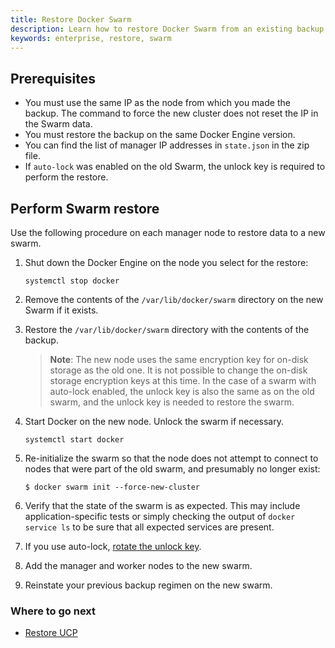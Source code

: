```yaml
---
title: Restore Docker Swarm
description: Learn how to restore Docker Swarm from an existing backup
keywords: enterprise, restore, swarm
---
```


## Prerequisites

-   You must use the same IP as the node from which you made the backup. The command to force the new cluster does not reset the IP in the Swarm data.  
-   You must restore the backup on the same Docker Engine version.
-   You can find the list of manager IP addresses in `state.json` in the zip file.
-   If `auto-lock` was enabled on the old Swarm, the unlock key is required to perform the restore.

## Perform Swarm restore
Use the following procedure on each manager node to restore data to a new swarm.

1. Shut down the Docker Engine on the node you select for the restore:

    ```
    systemctl stop docker
    ``` 
2. Remove the contents of the `/var/lib/docker/swarm` directory on the new Swarm if it exists.
3. Restore the `/var/lib/docker/swarm` directory with the contents of the backup.  
    
    > **Note**: The new node uses the same encryption key for on-disk
    > storage as the old one. It is not possible to change the on-disk storage
    > encryption keys at this time. In the case of a swarm with auto-lock enabled, 
    > the unlock key is also the same as on the old swarm, and the unlock key is 
    > needed to restore the swarm.

4. Start Docker on the new node.  Unlock the swarm if necessary. 

    ```
    systemctl start docker
    ```
5. Re-initialize the swarm so that the node does not attempt to connect to nodes that were part of the old swarm, and presumably no longer exist:

    ```
    $ docker swarm init --force-new-cluster
    ```  
    
6.  Verify that the state of the swarm is as expected. This may include
    application-specific tests or simply checking the output of
    `docker service ls` to be sure that all expected services are present.

7.  If you use auto-lock,
    [rotate the unlock key](/engine/swarm/swarm_manager_locking.md#rotate-the-unlock-key).
8.  Add the manager and worker nodes to the new swarm.
9.  Reinstate your previous backup regimen on the new swarm.

### Where to go next

- [Restore UCP](restore-ucp)
